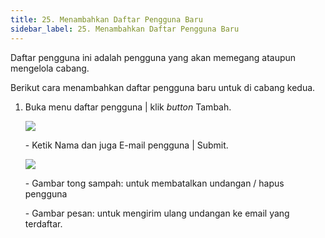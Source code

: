 ```yaml
---
title: 25. Menambahkan Daftar Pengguna Baru
sidebar_label: 25. Menambahkan Daftar Pengguna Baru
---
```

D﻿aftar pengguna ini adalah pengguna yang akan memegang ataupun mengelola cabang.

B﻿erikut cara menambahkan daftar pengguna baru untuk di cabang kedua.

1. B﻿uka menu daftar pengguna | klik *button* Tambah.

   ![](/img/25.-menambahkan-daftar-pelanggan-baru.png)

   \-﻿ Ketik Nama dan juga E-mail pengguna | Submit.

   ![](/img/25.-menambahkan-daftar-pelanggan-status-menunggu-diterima-.png)

   \-﻿ Gambar tong sampah: untuk membatalkan undangan / hapus pengguna

   \-﻿ Gambar pesan: untuk mengirim ulang undangan ke email yang terdaftar.